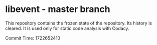 # libevent - master branch

This repository contains the frozen state of the repository.
Its history is cleared. It is used only for static code
analysis with Codacy.

Commit Time: 1722652410